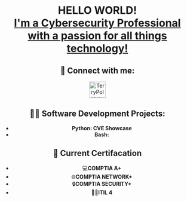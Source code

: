 
<div align="center">
<div style="text-align:center;">
<h1>HELLO WORLD! <br/><a href="https://github.com/TerryPolsgrove"><a href="https://www.linkedin.com/in/terry-polsgrove-9aa5a6224">I'm a Cybersecurity Professional with a passion for all things technology!</a>

<h2> 🤳 Connect with me:</h2>

  <a href="https://www.linkedin.com/in/terry-polsgrove-9aa5a6224" target="_blank" rel="noopener noreferrer">
    <img alt="TerryPolsgrove | LinkedIn" width="44px" src="https://cdn.jsdelivr.net/npm/simple-icons@v3/icons/linkedin.svg" />
  </a>
  
<h2>👨‍💻 Software Development Projects:</h2>

-  <b>Python: CVE Showcase</b>
-  <b>Bash: </b>

  <h2>📓 Current Certifacation</h2>

- 💻**COMPTIA A+**
- 🌐**COMPTIA NETWORK+**
- 🔒**COMPTIA SECURITY+**
- 🧑‍💼️**ITIL 4**
</div>




